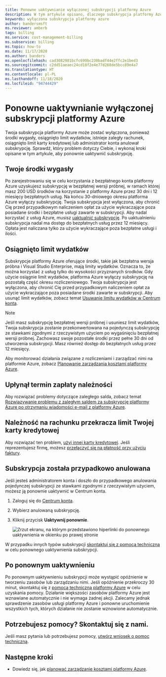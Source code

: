```yaml
---
title: Ponowne uaktywnianie wyłączonej subskrypcji platformy Azure
description: W tym artykule opisano, dlaczego subskrypcja platformy Azure może być wyłączona i jak można ją ponownie uaktywnić.
keywords: wyłączona subskrypcja platformy azure
author: bandersmsft
ms.reviewer: amberb
tags: billing
ms.service: cost-management-billing
ms.subservice: billing
ms.topic: how-to
ms.date: 11/17/2020
ms.author: banders
ms.openlocfilehash: cad3082981bcfc699bc230badf44e2ffc2e1bed3
ms.sourcegitcommit: c2dd51aeaec24cd18f2e4e77d268de5bcc89e4a7
ms.translationtype: HT
ms.contentlocale: pl-PL
ms.lasthandoff: 11/18/2020
ms.locfileid: "94744429"
---
```

# <a name="reactivate-a-disabled-azure-subscription"></a>Ponowne uaktywnianie wyłączonej subskrypcji platformy Azure

Twoja subskrypcja platformy Azure może zostać wyłączona, ponieważ środki wygasły, osiągnięto limit wydatków, istnieje zaległy rachunek, osiągnięto limit karty kredytowej lub administrator konta anulował subskrypcję. Sprawdź, który problem dotyczy Ciebie, i wykonaj kroki opisane w tym artykule, aby ponownie uaktywnić subskrypcję.

## <a name="your-credit-is-expired"></a>Twoje środki wygasły

Po zarejestrowaniu się w celu korzystania z bezpłatnego konta platformy Azure uzyskujesz subskrypcję w bezpłatnej wersji próbnej, w ramach której masz 200 USD środków na korzystanie z platformy Azure przez 30 dni i 12 miesięcy bezpłatnych usług. Na końcu 30-dniowego okresu platforma Azure wyłączy subskrypcję. Twoja subskrypcja jest wyłączona, aby chronić Cię przed przypadkowym naliczeniem opłat za użycie wykraczające poza posiadane środki i bezpłatne usługi zawarte w subskrypcji. Aby nadal korzystać z usług Azure, musisz [uaktualnić subskrypcję](upgrade-azure-subscription.md). Po uaktualnieniu subskrypcja nadal ma dostęp do bezpłatnych usług przez 12 miesięcy. Opłata jest naliczana tylko za użycie wykraczające poza bezpłatne usługi i ilości.

## <a name="you-reached-your-spending-limit"></a>Osiągnięto limit wydatków

Subskrypcje platformy Azure oferujące środki, takie jak bezpłatna wersja próbna i Visual Studio Enterprise, mają limity wydatków. Oznacza to, że można korzystać z usług tylko do wysokości przyznanych środków. Gdy użycie osiągnie limit wydatków, platforma Azure wyłączy subskrypcję na pozostałą część okresu rozliczeniowego. Twoja subskrypcja jest wyłączona, aby chronić Cię przed przypadkowym naliczeniem opłat za użycie wykraczające poza posiadane środki zawarte w subskrypcji. Aby usunąć limit wydatków, zobacz temat [Usuwanie limitu wydatków w Centrum konta](spending-limit.md#remove).

> [!NOTE]
> Jeśli masz subskrypcję bezpłatnej wersji próbnej i usuniesz limit wydatków, Twoja subskrypcja zostanie przekonwertowana na pojedynczą subskrypcję ze stawkami zgodnymi z rzeczywistym użyciem po wygaśnięciu bezpłatnej wersji próbnej. Zachowasz swoje pozostałe środki przez pełne 30 dni od utworzenia subskrypcji. Masz również dostęp do bezpłatnych usług przez 12 miesięcy.

Aby monitorować działania związane z rozliczeniami i zarządzać nimi na platformie Azure, zobacz [Planowanie zarządzania kosztami platformy Azure](../understand/plan-manage-costs.md).


## <a name="your-bill-is-past-due"></a>Upłynął termin zapłaty należności

Aby rozwiązać problemy dotyczące zaległego salda, zobacz temat [Rozwiązywanie problemu z zaległym saldem za subskrypcję platformy Azure po otrzymaniu wiadomości e-mail z platformy Azure](resolve-past-due-balance.md).

## <a name="the-bill-exceeds-your-credit-card-limit"></a>Należność na rachunku przekracza limit Twojej karty kredytowej

Aby rozwiązać ten problem, [użyj innej karty kredytowej](change-credit-card.md). Jeśli reprezentujesz firmę, możesz [przełączyć się na płatność przy użyciu faktury](pay-by-invoice.md).

## <a name="the-subscription-was-accidentally-canceled"></a>Subskrypcja została przypadkowo anulowana

Jeśli jesteś administratorem konta i doszło do przypadkowego anulowania pojedynczej subskrypcji ze stawkami zgodnymi z rzeczywistym użyciem, możesz ją ponownie uaktywnić w Centrum konta.

1. Zaloguj się do [Centrum konta](https://account.windowsazure.com/Subscriptions).
1. Wybierz anulowaną subskrypcję.
1. Kliknij przycisk **Uaktywnij ponownie**.

    ![Zrzut ekranu, na którym przedstawiono hiperlinki do ponownego uaktywnienia w okienku po prawej stronie](./media/subscription-disabled/reactivate-sub.png)

W przypadku innych typów subskrypcji [skontaktuj się z pomocą techniczną](https://portal.azure.com/?#blade/Microsoft_Azure_Support/HelpAndSupportBlade) w celu ponownego uaktywnienia subskrypcji.

## <a name="after-reactivation"></a>Po ponownym uaktywnieniu

Po ponownym uaktywnieniu subskrypcji może wystąpić opóźnienie w tworzeniu zasobów lub zarządzaniu nimi. Jeśli opóźnienie przekroczy 30 minut, skontaktuj się z [pomocą techniczną platformy Azure](https://go.microsoft.com/fwlink/?linkid=2083458) w celu uzyskania pomocy. Działanie większości zasobów platformy Azure jest wznawiane automatycznie i nie wymaga żadnej akcji. Zalecamy jednak sprawdzenie zasobów usługi platformy Azure i ponowne uruchomienie wszystkich tych, których działanie nie zostanie wznowione automatycznie.

## <a name="need-help-contact-us"></a>Potrzebujesz pomocy? Skontaktuj się z nami.

Jeśli masz pytania lub potrzebujesz pomocy, [utwórz wniosek o pomoc techniczną](https://go.microsoft.com/fwlink/?linkid=2083458).

## <a name="next-steps"></a>Następne kroki
- Dowiedz się, jak [planować zarządzanie kosztami platformy Azure](../understand/plan-manage-costs.md).
